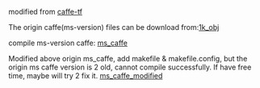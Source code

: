 modified from [caffe-tf](git@github.com:ethereon/caffe-tensorflow.git)

The origin caffe(ms-version) files can be download from:[1k_obj](https://drive.google.com/open?id=1ob06UbH2zOFIswAZLBUqZqcjBQexlrnn)

compile ms-version caffe: [ms_caffe](git@github.com:YuwenXiong/py-R-FCN.git)

Modified above origin ms_caffe, add makefile & makefile.config, but the origin ms caffe version is 2 old, cannot compile successfully.
If have free time, maybe will try 2 fix it. [ms_caffe_modified](https://github.com/Daviddddl/py-R-FCN.git)
